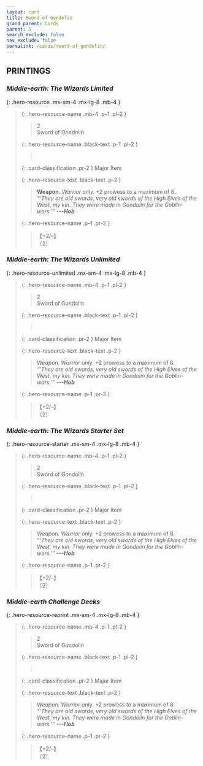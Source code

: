 ```yaml
---
layout: card
title: Sword of Gondolin
grand_parent: Cards
parent: S
search_exclude: false
nav_exclude: false
permalink: /cards/sword-of-gondolin/
---
```


## PRINTINGS


### _Middle-earth: The Wizards Limited_

{: .hero-resource .mx-sm-4 .mx-lg-8 .mb-4 }
> {: .hero-resource-name .mb-4 .p-1 .pl-2 }
> > <div class="card-mp">2</div>
> > <div class="card-name">Sword of Gondolin</div>
>
> {: .hero-resource-name .black-text .p-1 .pl-2 }
> > &nbsp;
>
> {: .card-classification .pr-2 }
> Major Item
>
> {: .hero-resource-text .black-text .p-2 }
> > __Weapon.__ _Warrior only._ +2 prowess to a maximum of 8. <br>_“‘They are old swords, very old swords of the High Elves of the West, my kin. They were made in Gondolin for the Goblin-wars.’”_ ***---&NoBreak;Hob*** 
> 
> {: .hero-resource-name .p-1 .pr-2 }
> > <div class="card-shield">【+2/&ndash;】</div>
> > <div class="card-corruption">〔2〕</div>

### _Middle-earth: The Wizards Unlimited_

{: .hero-resource-unlimited .mx-sm-4 .mx-lg-8 .mb-4 }
> {: .hero-resource-name .mb-4 .p-1 .pl-2 }
> > <div class="card-mp">2</div>
> > <div class="card-name">Sword of Gondolin</div>
>
> {: .hero-resource-name .black-text .p-1 .pl-2 }
> > &nbsp;
>
> {: .card-classification .pr-2 }
> Major Item
>
> {: .hero-resource-text .black-text .p-2 }
> > _Weapon._ _Warrior only._ +2 prowess to a maximum of 8. <br>_“‘They are old swords, very old swords of the High Elves of the West, my kin. They were made in Gondolin for the Goblin-wars.’”_ ***---&NoBreak;Hob*** 
> 
> {: .hero-resource-name .p-1 .pr-2 }
> > <div class="card-shield">【+2/&ndash;】</div>
> > <div class="card-corruption">〔2〕</div>

### _Middle-earth: The Wizards Starter Set_

{: .hero-resource-starter .mx-sm-4 .mx-lg-8 .mb-4 }
> {: .hero-resource-name .mb-4 .p-1 .pl-2 }
> > <div class="card-mp">2</div>
> > <div class="card-name">Sword of Gondolin</div>
>
> {: .hero-resource-name .black-text .p-1 .pl-2 }
> > &nbsp;
>
> {: .card-classification .pr-2 }
> Major Item
>
> {: .hero-resource-text .black-text .p-2 }
> > _Weapon._ _Warrior only._ +2 prowess to a maximum of 8. <br>_“‘They are old swords, very old swords of the High Elves of the West, my kin. They were made in Gondolin for the Goblin-wars.’”_ ***---&NoBreak;Hob*** 
> 
> {: .hero-resource-name .p-1 .pr-2 }
> > <div class="card-shield">【+2/&ndash;】</div>
> > <div class="card-corruption">〔2〕</div>

### _Middle-earth Challenge Decks_

{: .hero-resource-reprint .mx-sm-4 .mx-lg-8 .mb-4 }
> {: .hero-resource-name .mb-4 .p-1 .pl-2 }
> > <div class="card-mp">2</div>
> > <div class="card-name">Sword of Gondolin</div>
>
> {: .hero-resource-name .black-text .p-1 .pl-2 }
> > &nbsp;
>
> {: .card-classification .pr-2 }
> Major Item
>
> {: .hero-resource-text .black-text .p-2 }
> > _Weapon._ _Warrior only._ +2 prowess to a maximum of 8. <br>_“‘They are old swords, very old swords of the High Elves of the West, my kin. They were made in Gondolin for the Goblin-wars.’”_ ***---&NoBreak;Hob*** 
> 
> {: .hero-resource-name .p-1 .pr-2 }
> > <div class="card-shield">【+2/&ndash;】</div>
> > <div class="card-corruption">〔2〕</div>
